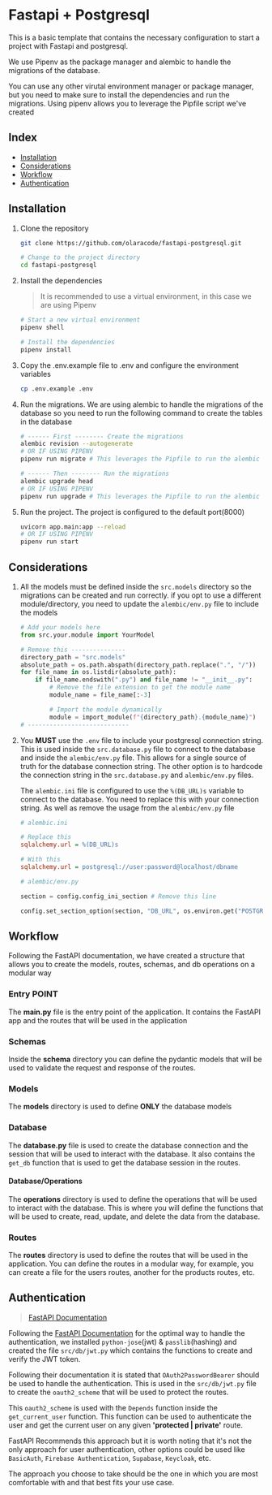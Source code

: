# Fastapi + Postgresql

This is a basic template that contains the necessary configuration to start a project with Fastapi and postgresql.

We use Pipenv as the package manager and alembic to handle the migrations of the database.

You can use any other virutal environment manager or package manager, but you need to make sure to install the dependencies and run the migrations. Using pipenv allows you to leverage the Pipfile script we've created

## Index

- [Installation](#installation)
- [Considerations](#considerations)
- [Workflow](#workflow)
- [Authentication](#authentication)

## Installation

1. Clone the repository

   ```bash
   git clone https://github.com/olaracode/fastapi-postgresql.git

   # Change to the project directory
   cd fastapi-postgresql
   ```

2. Install the dependencies

   > It is recommended to use a virtual environment, in this case we are using Pipenv

   ```sh
   # Start a new virtual environment
   pipenv shell

   # Install the dependencies
   pipenv install
   ```

3. Copy the .env.example file to .env and configure the environment variables

   ```sh
   cp .env.example .env
   ```

4. Run the migrations. We are using alembic to handle the migrations of the database so you need to run the following command to create the tables in the database

   ```sh
   # ------ First -------- Create the migrations
   alembic revision --autogenerate
   # OR IF USING PIPENV
   pipenv run migrate # This leverages the Pipfile to run the alembic command

   # ------ Then -------- Run the migrations
   alembic upgrade head
   # OR IF USING PIPENV
   pipenv run upgrade # This leverages the Pipfile to run the alembic command
   ```

5. Run the project. The project is configured to the default port(8000)

   ```sh
   uvicorn app.main:app --reload
   # OR IF USING PIPENV
   pipenv run start
   ```

## Considerations

1. All the models must be defined inside the `src.models` directory so the migrations can be created and run correctly. if you opt to use a different module/directory, you need to update the `alembic/env.py` file to include the models

   ```py
   # Add your models here
   from src.your.module import YourModel

   # Remove this ---------------
   directory_path = "src.models"
   absolute_path = os.path.abspath(directory_path.replace(".", "/"))
   for file_name in os.listdir(absolute_path):
       if file_name.endswith(".py") and file_name != "__init__.py":
           # Remove the file extension to get the module name
           module_name = file_name[:-3]

           # Import the module dynamically
           module = import_module(f"{directory_path}.{module_name}")
   # ----------------------------
   ```

2. You **MUST** use the `.env` file to include your postgresql connection string. This is used inside the `src.database.py` file to connect to the database and inside the `alembic/env.py` file. This allows for a single source of truth for the database connection string. The other option is to hardcode the connection string in the `src.database.py` and `alembic/env.py` files.

   The `alembic.ini` file is configured to use the `%(DB_URL)s` variable to connect to the database. You need to replace this with your connection string. As well as remove the usage from the `alembic/env.py` file

   ```ini
   # alembic.ini

   # Replace this
   sqlalchemy.url = %(DB_URL)s

   # With this
   sqlalchemy.url = postgresql://user:password@localhost/dbname
   ```

   ```py
   # alembic/env.py

   section = config.config_ini_section # Remove this line

   config.set_section_option(section, "DB_URL", os.environ.get("POSTGRES_URL")) # Remove this line
   ```

## Workflow

Following the FastAPI documentation, we have created a structure that allows you to create the models, routes, schemas, and db operations on a modular way

### Entry POINT

The **main.py** file is the entry point of the application. It contains the FastAPI app and the routes that will be used in the application

### Schemas

Inside the **schema** directory you can define the pydantic models that will be used to validate the request and response of the routes.

### Models

The **models** directory is used to define **ONLY** the database models

### Database

The **database.py** file is used to create the database connection and the session that will be used to interact with the database. It also contains the `get_db` function that is used to get the database session in the routes.

#### Database/Operations

The **operations** directory is used to define the operations that will be used to interact with the database. This is where you will define the functions that will be used to create, read, update, and delete the data from the database.

### Routes

The **routes** directory is used to define the routes that will be used in the application. You can define the routes in a modular way, for example, you can create a file for the users routes, another for the products routes, etc.

## Authentication

> [FastAPI Documentation](https://fastapi.tiangolo.com/tutorial/security/oauth2-jwt/)

Following the [FastAPI Documentation](https://fastapi.tiangolo.com/tutorial/security/oauth2-jwt) for the optimal way to handle the authentication, we installed `python-jose`(jwt) & `passlib`(hashing) and created the file `src/db/jwt.py` which contains the functions to create and verify the JWT token.

Following their documentation it is stated that `OAuth2PasswordBearer` should be used to handle the authentication. This is used in the `src/db/jwt.py` file to create the `oauth2_scheme` that will be used to protect the routes.

This `oauth2_scheme` is used with the `Depends` function inside the `get_current_user` function. This function can be used to authenticate the user and get the current user on any given **'protected | private'** route.

FastAPI Recommends this approach but it is worth noting that it's not the only approach for user authentication, other options could be used like `BasicAuth`, `Firebase Authentication`, `Supabase`, `Keycloak`, etc.

The approach you choose to take should be the one in which you are most comfortable with and that best fits your use case.
